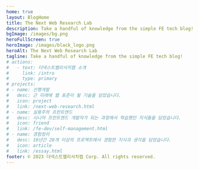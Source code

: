 ```yaml
---
home: true
layout: BlogHome
title: The Next Web Research Lab
description: Take a handful of knowledge from the simple FE tech blog!
bgImage: /images/bg.png
heroFullScreen: true
heroImage: /images/black_logo.png
heroAlt: The Next Web Research Lab
tagline: Take a handful of knowledge from the simple FE tech blog!
# actions:
#   - text: 더넥스트웹리서치랩 소개
#     link: /intro
#     type: primary
# projects:
# - name: 선행개발
#   desc: 근 미래에 웹 표준이 될 기술을 담았습니다.
#   icon: project
#   link: /next-web-research.html
# - name: 실용주의 프런트엔드
#   desc: 시니어 프런트엔드 개발자가 되는 과정에서 학습했던 지식들을 담았습니다.
#   icon: friend
#   link: /fe-dev/self-management.html
# - name: 경험정리
#   desc: 10년간 20개 이상의 프로젝트에서 경험한 지식과 생각을 담았습니다.
#   icon: article
#   link: /essay.html
footer: © 2023 더넥스트웹리서치랩 Corp. All rights reserved.
---
```

